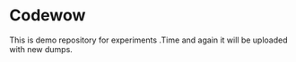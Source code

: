 # Codewow
This is demo repository for experiments .Time and again it will be uploaded with new dumps.
